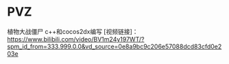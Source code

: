 # PVZ
植物大战僵尸
c++和cocos2dx编写
[视频链接]：https://www.bilibili.com/video/BV1m24y197WT/?spm_id_from=333.999.0.0&vd_source=0e8a9bc9c206e57088dcd83cfd0e203e
